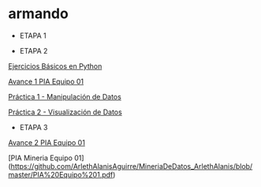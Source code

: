 # armando

* ETAPA 1


* ETAPA 2 

[Ejercicios Básicos en Python](https://github.com/armandios/armando/blob/master/Ejercicios_Basicos_1887833.ipynb)

[Avance 1 PIA Equipo 01](https://github.com/ArlethAlanisAguirre/MineriaDeDatos_ArlethAlanis/blob/master/Avance1-PIA_Equipo01_Grupo03.pdf)

[Práctica 1 - Manipulación de Datos](https://github.com/OmarAlejandroGarzaEspinosa/MineriaDeDatos_OmarGarza_1931548/blob/master/P1-ManipulaciónDeDatos_Equipo01_Grupo03.ipynb)

[Práctica 2 - Visualización de Datos](https://github.com/OmarAlejandroGarzaEspinosa/MineriaDeDatos_OmarGarza_1931548/blob/master/P2-VisualizaciónDeDatos_Equipo01_Grupo03.ipynb)

* ETAPA 3

[Avance 2 PIA Equipo 01](https://github.com/OmarAlejandroGarzaEspinosa/MineriaDeDatos_OmarGarza_1931548/blob/master/AvancePIA_II_Grupo03_Equipo01.ipynb)

[PIA Mineria Equipo 01] (https://github.com/ArlethAlanisAguirre/MineriaDeDatos_ArlethAlanis/blob/master/PIA%20Equipo%201.pdf)
